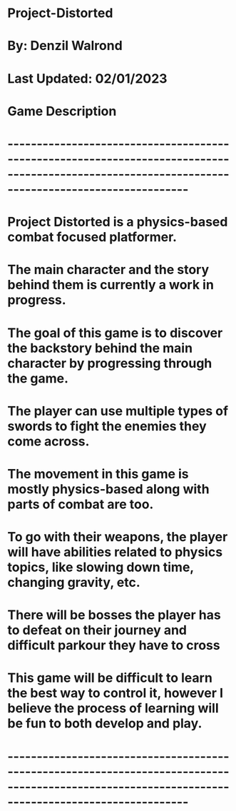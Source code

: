 # Project-Distorted
# By: Denzil Walrond
# Last Updated: 02/01/2023
# Game Description
# -------------------------------------------------------------------------------------------------------------------------------------------------
# Project Distorted is a physics-based combat focused platformer.
# The main character and the story behind them is currently a work in progress.
# The goal of this game is to discover the backstory behind the main character by progressing through the game.
# The player can use multiple types of swords to fight the enemies they come across.
# The movement in this game is mostly physics-based along with parts of combat are too.
# To go with their weapons, the player will have abilities related to physics topics, like slowing down time, changing gravity, etc.
# There will be bosses the player has to defeat on their journey and difficult parkour they have to cross
# This game will be difficult to learn the best way to control it, however I believe the process of learning will be fun to both develop and play.
# -------------------------------------------------------------------------------------------------------------------------------------------------